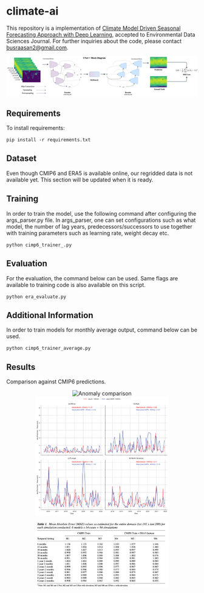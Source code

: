 # climate-ai
This repository is a implementation of [Climate Model Driven Seasonal Forecasting Approach with Deep Learning](https://arxiv.org/abs/2302.10480), accepted to Environmental Data Sciences Journal. For further inquiries about the code, please contact busraasan2@gmail.com.

<p align="center">
  <img src="images/network-diagram.png" title="UNet++ Architecture">
</p>

## Requirements

To install requirements:

```setup
pip install -r requirements.txt
```

## Dataset

Even though CMIP6 and ERA5 is available online, our regridded data is not available yet. This section will be updated when it is ready.

## Training

In order to train the model, use the following command after configuring the args_parser.py file. In args_parser, one can set configurations such as what model, the number of lag years, predecessors/successors to use together with training parameters such as learning rate, weight decay etc.

```train
python cimp6_trainer_.py
```

## Evaluation

For the evaluation, the command below can be used. Same flags are available to training code is also available on this script.

```evaluate
python era_evaluate.py 
```

## Additional Information

In order to train models for monthly average output, command below can be used.

```train
python cimp6_trainer_average.py
```

## Results
Comparison against CMIP6 predictions.
<p align="center">
  <img src="images/Figure2makale.png" width="350" title="Anomaly comparison">
  <img src="images/rmse.png" width="350" title="MAE Comparison">
</p>

<p align="center">
  <img src="images/tablo.png" width="350" title="Benchmark of lag years and months, both historical and periodical experiments">
</p>


